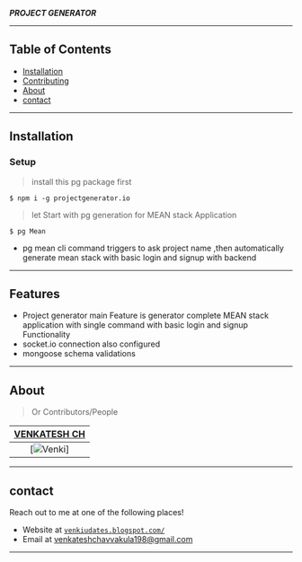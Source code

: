 


***PROJECT GENERATOR***

---

## Table of Contents

- [Installation](#installation)
- [Contributing](#contributing)
- [About](#About)
- [contact](#contact)


---

## Installation


### Setup

>  install this pg package first

```shell
$ npm i -g projectgenerator.io
```

> let Start with pg generation for MEAN stack Application

```shell
$ pg Mean
```


- pg mean cli command triggers to ask  project name ,then automatically generate mean stack with basic login and signup  with backend 

---

## Features

- Project generator main Feature is generator complete MEAN stack application with single command with basic login and signup Functionality 
- socket.io connection also configured
- mongoose schema validations

---

## About

> Or Contributors/People

| <a href="https://venkiupdates.blogspot.com" target="_blank">**VENKATESH CH**</a> 
| :---: |
| [![Venki](https://1.bp.blogspot.com/-9m-RUP_Hm_0/XqHcw7UGfDI/AAAAAAAAB0U/4BVeM5xdjiorLvVDc3eatjLeiLQkCZaowCK4BGAYYCw/s150/IMG_9704.jpg)]


---


## contact

Reach out to me at one of the following places!

- Website at <a href="https://venkiupdates.blogspot.com/" target="_blank">`venkiudates.blogspot.com/`</a>
- Email at  venkateshchavvakula198@gmail.com

---
